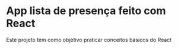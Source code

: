 # App lista de presença feito com React

Este projeto tem como objetivo praticar conceitos básicos do React
